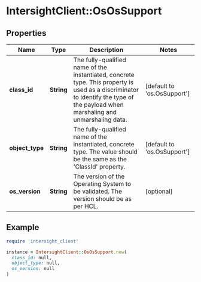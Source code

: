 # IntersightClient::OsOsSupport

## Properties

| Name | Type | Description | Notes |
| ---- | ---- | ----------- | ----- |
| **class_id** | **String** | The fully-qualified name of the instantiated, concrete type. This property is used as a discriminator to identify the type of the payload when marshaling and unmarshaling data. | [default to &#39;os.OsSupport&#39;] |
| **object_type** | **String** | The fully-qualified name of the instantiated, concrete type. The value should be the same as the &#39;ClassId&#39; property. | [default to &#39;os.OsSupport&#39;] |
| **os_version** | **String** | The version of the Operating System to be validated. The version should be as per HCL. | [optional] |

## Example

```ruby
require 'intersight_client'

instance = IntersightClient::OsOsSupport.new(
  class_id: null,
  object_type: null,
  os_version: null
)
```

